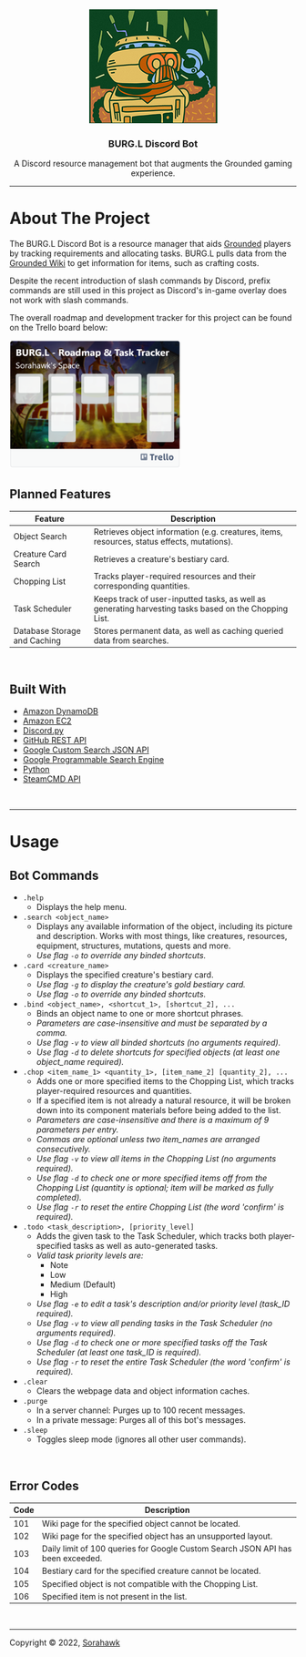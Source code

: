 <div align="center">
  <a href="https://sorahawk.github.io/burgl-discord-bot/">
    <img src="images/burgl.png" alt="Project Logo" width="225" height="200">
  </a>
  <h3 align="center">BURG.L Discord Bot</h3>
  <p align="center">
    A Discord resource management bot that augments the Grounded gaming experience.
  </p>
</div>

---

# About The Project

The BURG.L Discord Bot is a resource manager that aids [Grounded](https://grounded.obsidian.net/) players by tracking requirements and allocating tasks. BURG.L pulls data from the [Grounded Wiki](https://grounded.fandom.com/wiki/Grounded_Wiki) to get information for items, such as crafting costs.

Despite the recent introduction of slash commands by Discord, prefix commands are still used in this project as Discord's in-game overlay does not work with slash commands.

The overall roadmap and development tracker for this project can be found on the Trello board below:  

<a href="https://trello.com/b/nBXnpnol/" target="_blank">
  <img src="images/trello_board.png" alt="Project Trello Board" width="300" height="225">
</a>

<br>

## Planned Features

| Feature | Description |
| ------- | ----------- |
| Object Search | Retrieves object information (e.g. creatures, items, resources, status effects, mutations). |
| Creature Card Search | Retrieves a creature's bestiary card. |
| Chopping List | Tracks player-required resources and their corresponding quantities. |
| Task Scheduler | Keeps track of user-inputted tasks, as well as generating harvesting tasks based on the Chopping List. |
| Database Storage and Caching | Stores permanent data, as well as caching queried data from searches. |

<br>

## Built With

- [Amazon DynamoDB](https://aws.amazon.com/dynamodb/)
- [Amazon EC2](https://aws.amazon.com/ec2/)
- [Discord.py](https://discordpy.readthedocs.io/)
- [GitHub REST API](https://docs.github.com/en/rest/)
- [Google Custom Search JSON API](https://developers.google.com/custom-search/v1/introduction/)
- [Google Programmable Search Engine](https://programmablesearchengine.google.com/)
- [Python](https://www.python.org/)
- [SteamCMD API](https://www.steamcmd.net/)

<br>

---

# Usage

## Bot Commands

- `.help`
  - Displays the help menu.
- `.search <object_name>`
  - Displays any available information of the object, including its picture and description. Works with most things, like creatures, resources, equipment, structures, mutations, quests and more.
  - *Use flag `-o` to override any binded shortcuts.*
- `.card <creature_name>`
  - Displays the specified creature's bestiary card.
  - *Use flag `-g` to display the creature's gold bestiary card.*
  - *Use flag `-o` to override any binded shortcuts.*
- `.bind <object_name>, <shortcut_1>, [shortcut_2], ...`
  - Binds an object name to one or more shortcut phrases.
  - *Parameters are case-insensitive and must be separated by a comma.*
  - *Use flag `-v` to view all binded shortcuts (no arguments required).*
  - *Use flag `-d` to delete shortcuts for specified objects (at least one object_name required).*
- `.chop <item_name_1> <quantity_1>, [item_name_2] [quantity_2], ...`
  - Adds one or more specified items to the Chopping List, which tracks player-required resources and quantities.
  - If a specified item is not already a natural resource, it will be broken down into its component materials before being added to the list.
  - *Parameters are case-insensitive and there is a maximum of 9 parameters per entry.*
  - *Commas are optional unless two item_names are arranged consecutively.*
  - *Use flag `-v` to view all items in the Chopping List (no arguments required).*
  - *Use flag `-d` to check one or more specified items off from the Chopping List (quantity is optional; item will be marked as fully completed).*
  - *Use flag `-r` to reset the entire Chopping List (the word 'confirm' is required).*
- `.todo <task_description>, [priority_level]`
  - Adds the given task to the Task Scheduler, which tracks both player-specified tasks as well as auto-generated tasks.
  - *Valid task priority levels are:*
    - Note
    - Low
    - Medium (Default)
    - High
  - *Use flag `-e` to edit a task's description and/or priority level (task_ID required).*
  - *Use flag `-v` to view all pending tasks in the Task Scheduler (no arguments required).*
  - *Use flag `-d` to check one or more specified tasks off the Task Scheduler (at least one task_ID is required).*
  - *Use flag `-r` to reset the entire Task Scheduler (the word 'confirm' is required).*
- `.clear`
  - Clears the webpage data and object information caches.
- `.purge`
  - In a server channel: Purges up to 100 recent messages.
  - In a private message: Purges all of this bot's messages.
- `.sleep`
  - Toggles sleep mode (ignores all other user commands).

<br>

## Error Codes

| Code | Description |
| ---- | ----------- |
| 101 | Wiki page for the specified object cannot be located. |
| 102 | Wiki page for the specified object has an unsupported layout. |
| 103 | Daily limit of 100 queries for Google Custom Search JSON API has been exceeded. |
| 104 | Bestiary card for the specified creature cannot be located. |
| 105 | Specified object is not compatible with the Chopping List. |
| 106 | Specified item is not present in the list. |

<br>

---

Copyright © 2022, [Sorahawk](https://github.com/Sorahawk)

